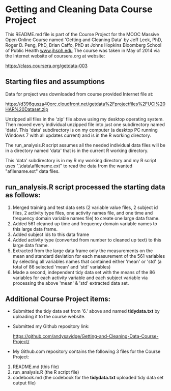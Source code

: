 Getting and Cleaning Data
Course Project
========================================

This README.md file is part of the Course Project for the MOOC Massive Open Online Course named 'Getting and Cleaning Data' by Jeff Leek, PhD, Roger D. Peng, PhD, Brian Caffo, PhD at Johns Hopkins Bloomberg School of Public Health 
www.jhsph.edu    The course was taken in May of 2014 via the Internet website of coursera.org at website:

   https://class.coursera.org/getdata-003

## Starting files and assumptions
Data for project was downloaded from course provided Internet file at: 
   
   https://d396qusza40orc.cloudfront.net/getdata%2Fprojectfiles%2FUCI%20HAR%20Dataset.zip
       
Unzipped all files in the 'zip' file above using my desktop operating system.  Then moved every individual unzipped file into just one subdirectory named 'data'. This 'data' subdirectory is on my computer (a desktop PC running Windows 7 with all updates current) and is in the R working directory. 

The run_analysis.R script assumes all the needed individual data files will be in a directory named 'data' that is in the current R working directory. 
   
This 'data' subdirectory is in my R my working directory and my R script uses ".\data\afilename.ext"
to read the data from the wanted "afilename.ext" data files.
   
## run_analysis.R script processed the starting data as follows:
1. Merged training and test data sets (2 variable value files, 2 subject id files, 2 activity type files, one activity names file, and one time and frequency domain variable names file) to create one large data frame.
2. Added 561 cleaned up time and frequency domain variable names to this large data frame.
3. Added subject ids to this data frame
4. Added activity type (converted from number to cleaned up text) to this large data frame.
5. Extracted from the large data frame only the measurements on the mean and standard deviation 
for each measurement of the 561 variables by selecting all variables names that contained either 'mean' or 'std' (a total of 86 selected 'mean' and 'std' variables)
6. Made a second, independent tidy data set with the means of the 86 variables for each activity variable and each subject variable via processing the above 'mean' & 'std' extracted data set.

## Additional Course Project items:
* Submitted the tidy data set from '6.' above and named **tidydata.txt** by uploading it to the course website.
* Submitted my Github repository link:

   https://github.com/andysavidge/Getting-and-Cleaning-Data-Course-Project/

* My Github.com repository contains the following 3 files for the Course Project:
 1. README.md (this file)
 2. run_analysis.R (the R script file)
 3. codebook.md (the codebook for the **tidydata.txt** uploaded tidy data set output file)

